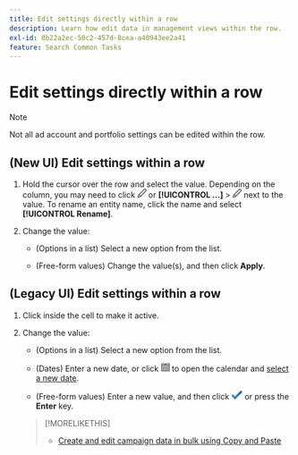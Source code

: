 ```yaml
---
title: Edit settings directly within a row
description: Learn how edit data in management views within the row.
exl-id: 0b22a2ec-50c2-457d-8cea-a40943ee2a41
feature: Search Common Tasks
---
```

# Edit settings directly within a row

>[!NOTE]
>
>Not all ad account and portfolio settings can be edited within the row.

## (New UI) Edit settings within a row

1. Hold the cursor over the row and select the value. Depending on the column, you may need to click ![Edit](/help/search-social-commerce/assets/edit-new.png "Edit") or **[!UICONTROL ...]** > ![Edit](/help/search-social-commerce/assets/edit-new.png "Edit") next to the value. To rename an entity name, click the name and select **[!UICONTROL Rename]**.

1. Change the value:

   * (Options in a list) Select a new option from the list.
  
   * (Free-form values) Change the value(s), and then click **Apply**.


## (Legacy UI) Edit settings within a row
   
1. Click inside the cell to make it active.

1. Change the value:

   * (Options in a list) Select a new option from the list.
   
   * (Dates) Enter a new date, or click ![Calendar](/help/search-social-commerce/assets/calendar.png "Calendar") to open the calendar and [select a new date](/help/search-social-commerce/common-tasks/navigation-editing-selection/calendar.md).
   
   * (Free-form values) Enter a new value, and then click ![Save](/help/search-social-commerce/assets/select.png "Save") or press the **Enter** key.

   >[!MORELIKETHIS]
   >
   >* [Create and edit campaign data in bulk using Copy and Paste](/help/search-social-commerce/campaign-management/campaigns/copy-paste.md)
